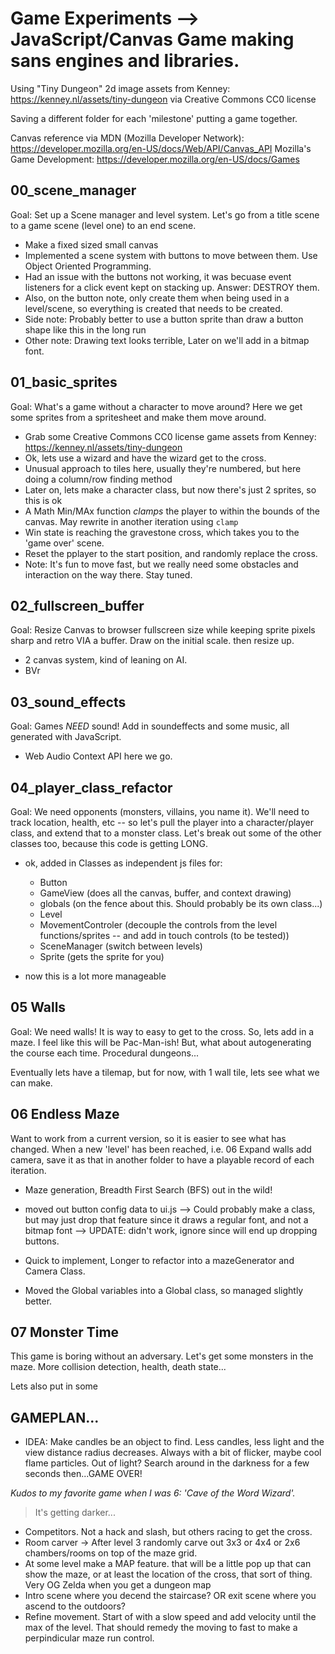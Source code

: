# Game Experiments --> JavaScript/Canvas Game making sans engines and libraries.

Using "Tiny Dungeon" 2d image assets from Kenney: https://kenney.nl/assets/tiny-dungeon via Creative Commons CC0 license

Saving a different folder for each 'milestone' putting a game together.

Canvas reference via MDN (Mozilla Developer Network): https://developer.mozilla.org/en-US/docs/Web/API/Canvas_API
Mozilla's Game Development: https://developer.mozilla.org/en-US/docs/Games

## 00_scene_manager

Goal: Set up a Scene manager and level system. Let's go from a title scene to a game scene (level one) to an end scene.

- Make a fixed sized small canvas
- Implemented a scene system with buttons to move between them. Use Object Oriented Programming.
- Had an issue with the buttons not working, it was becuase event listeners for a click event kept on stacking up. Answer: DESTROY them.
- Also, on the button note, only create them when being used in a level/scene, so everything is created that needs to be created.
- Side note: Probably better to use a button sprite than draw a button shape like this in the long run
- Other note: Drawing text looks terrible, Later on we'll add in a bitmap font.

## 01_basic_sprites

Goal: What's a game without a character to move around? Here we get some sprites from a spritesheet and make them move around.

- Grab some Creative Commons CC0 license game assets from Kenney: https://kenney.nl/assets/tiny-dungeon
- Ok, lets use a wizard and have the wizard get to the cross. 
- Unusual approach to tiles here, usually they're numbered, but here doing a column/row finding method
- Later on, lets make a character class, but now there's just 2 sprites, so this is ok
- A Math Min/MAx function *clamps* the player to within the bounds of the canvas. May rewrite in another iteration using `clamp`
- Win state is reaching the gravestone cross, which takes you to the 'game over' scene.
- Reset the pplayer to the start position, and randomly replace the cross.
- Note: It's fun to move fast, but we really need some obstacles and interaction on the way there. Stay tuned.

## 02_fullscreen_buffer

Goal: Resize Canvas to browser fullscreen size while keeping sprite pixels sharp and retro VIA a buffer. Draw on the initial scale. then resize up.

- 2 canvas system, kind of leaning on AI.
- BVr

## 03_sound_effects

Goal: Games *NEED* sound! Add in soundeffects and some music, all generated with JavaScript.

- Web Audio Context API here we go.

## 04_player_class_refactor

Goal: We need opponents (monsters, villains, you name it). We'll need to track location, health, etc -- so let's pull the player into a character/player class, and extend that to a monster class. Let's break out some of the other classes too, because this code is getting LONG.

- ok, added in Classes as independent js files for:
    - Button
    - GameView (does all the canvas, buffer, and context drawing)
    - globals (on the fence about this. Should probably be its own class...)
    - Level
    - MovementControler (decouple the controls from the level functions/sprites -- and add in touch controls (to be tested))
    - SceneManager (switch between levels)
    - Sprite (gets the sprite for you)

- now this is a lot more manageable

## 05 Walls

Goal: We need walls! It is way to easy to get to the cross. So, lets add in a maze. I feel like this will be Pac-Man-ish! But, what about autogenerating the course each time. Procedural dungeons...

Eventually lets have a tilemap, but for now, with 1 wall tile, lets see what we can make.

## 06 Endless Maze

Want to work from a current version, so it is easier to see what has changed. When a new 'level' has been reached, i.e. 06 Expand walls add camera, save it as that in another folder to have a playable record of each iteration.

- Maze generation, Breadth First Search (BFS) out in the wild!

- moved out button config data to ui.js --> Could probably make a class, but may just drop that feature since it draws a regular font, and not a bitmap font --> UPDATE: didn't work, ignore since will end up dropping buttons.

- Quick to implement, Longer to refactor into a mazeGenerator and Camera Class.

- Moved the Global variables into a Global class, so managed slightly better.

## 07 Monster Time 

This game is boring without an adversary. Let's get some monsters in the maze. More collision detection, health, death state...

Lets also put in some 

## GAMEPLAN...
- IDEA: Make candles be an object to find. Less candles, less light and the view distance radius decreases. Always with a bit of flicker, maybe cool flame particles. Out of light? Search around in the darkness for a few seconds then...GAME OVER! 

*Kudos to my favorite game when I was 6: 'Cave of the Word Wizard'.*

>It's getting darker...

- Competitors. Not a hack and slash, but others racing to get the cross.
- Room carver -> After level 3 randomly carve out 3x3 or 4x4 or 2x6 chambers/rooms on top of the maze grid.
- At some level make a MAP feature. that will be a little pop up that can show the maze, or at least the location of the cross, that sort of thing. Very OG Zelda when you get a dungeon map
- Intro scene where you decend the staircase? OR exit scene where you ascend to the outdoors?
- Refine movement. Start of with a slow speed and add velocity until the max of the level. That should remedy the moving to fast to make a perpindicular maze run control.
